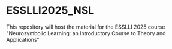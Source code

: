 # ESSLLI2025_NSL
This repository will host the material for the ESSLLI 2025 course "Neurosymbolic Learning: an Introductory Course to Theory and Applications"
